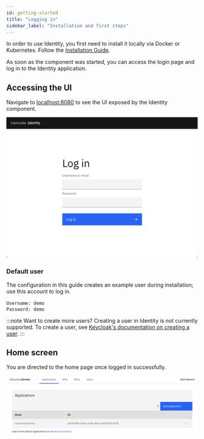 ```yaml
---
id: getting-started
title: "Logging in"
sidebar_label: "Installation and first steps"
---
```


In order to use Identity, you first need to install it locally via Docker or Kubernetes. Follow the [Installation Guide](/docs/self-managed/platform-deployment/).

As soon as the component was started, you can access the login page and log in to the Identity application.

## Accessing the UI

Navigate to [localhost:8080](http://localhost:8080) to see the UI exposed by the Identity component.

![identity-login-page](./img/identity-login-page.png)

### Default user

The configuration in this guide creates an example user during installation; use this account to log in.

```text
Username: demo
Password: demo
```

:::note Want to create more users?
Creating a user in Identity is not currently supported. To create a user, see
[Keycloak's documentation on creating a user](https://www.keycloak.org/docs/latest/server_admin/#proc-creating-user_server_administration_guide).
:::

## Home screen

You are directed to the home page once logged in successfully.

![identity-landing-page](./img/identity-landing-page.png)
